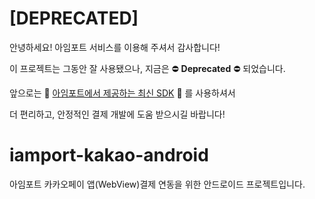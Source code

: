 # [DEPRECATED]

안녕하세요! 아임포트 서비스를 이용해 주셔서 감사합니다!

이 프로젝트는 그동안 잘 사용됐으나, 지금은 ⛔ **Deprecated** ⛔  되었습니다.

앞으로는 🌱 [아임포트에서 제공하는 최신 SDK][123] 🌱 를 사용하셔서 

더 편리하고, 안정적인 결제 개발에 도움 받으시길 바랍니다!

[123]: https://github.com/iamport/iamport-android


# iamport-kakao-android
아임포트 카카오페이 앱(WebView)결제 연동을 위한 안드로이드 프로젝트입니다.
